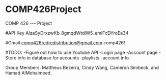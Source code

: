 # COMP426Project


COMP 426 --- Project 

#API Key
AIzaSyDrxzwKb_8gmqdWtdiW5_emiFcDYroEa34

#Gmail
comp426redredistribution@gmail.com
comp426!

#TODO:
-Figure out how to use Youtube API
-Login page
-Account page
    -Store info in database for accounts
        -playlists
        -account info

Group Members: Mattheus Bezerra, Cindy Wang, Cameron Simbeck, and Hamad AlMohaimeed.

